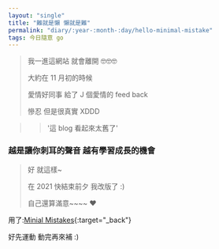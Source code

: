 ```yaml
---
layout: "single"
title: "難就是懶 懶就是難"
permalink: "diary/:year-:month-:day/hello-minimal-mistake"
tags: 今日隨意 go
---
```


> 我一進這網站 就會離開 🤓🤓🤓
>
> 大約在 11 月初的時候
>
> 愛情好同事 給了 J 個愛情的 feed back
>
> 慘忍 但是很真實 XDDD

>> '這 blog 看起來太舊了'

### 越是讓你刺耳的聲音 越有學習成長的機會

> 好 就這樣~ 
>
> 在 2021 快結束前夕 我改版了 :)
>
> 自己還算滿意~~~~ :heart:

用了:[Minial Mistakes](https://mmistakes.github.io/minimal-mistakes/){:target="_back"}

好先運動 動完再來補 :)